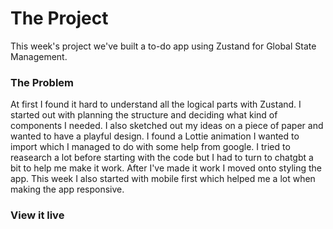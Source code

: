 # The Project
This week's project we've built a to-do app using Zustand for Global State Management.

### The Problem
At first I found it hard to understand all the logical parts with Zustand. I started out with planning the structure and deciding what kind of components I needed. I also sketched out my ideas on a piece of paper and wanted to have a playful design. I found a Lottie animation I wanted to import which I managed to do with some help from google. I tried to reasearch a lot before starting with the code but I had to turn to chatgbt a bit to help me make it work. After I've made it work I moved onto styling the app. This week I also started with mobile first which helped me a lot when making the app responsive. 

### View it live
